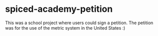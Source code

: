# spiced-academy-petition

This was a school project where users could sign a petition. The petition was for the use of the metric system in the United States :)
